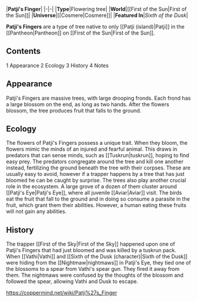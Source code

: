 |**Patji's Finger**|
|-|-|
|**Type**|Flowering tree|
|**World**|[[First of the Sun\|First of the Sun]]|
|**Universe**|[[Cosmere\|Cosmere]]|
|**Featured In**|*Sixth of the Dusk*|

**Patji's Fingers** are a type of tree native to only [[Patji (island)\|Patji]] in the [[Pantheon\|Pantheon]] on [[First of the Sun\|First of the Sun]].

## Contents

1 Appearance
2 Ecology
3 History
4 Notes


## Appearance
Patji's Fingers are massive trees, with large drooping fronds. Each frond has a large blossom on the end, as long as two hands. After the flowers blossom, the tree produces fruit that falls to the ground.

## Ecology
The flowers of Patji's Fingers possess a unique trait. When they bloom, the flowers mimic the minds of an injured and fearful animal. This draws in predators that can sense minds, such as [[Tuskrun\|tuskrun]], hoping to find easy prey. The predators congregate around the tree and kill one another instead, fertilizing the ground beneath the tree with their corpses. These are usually easy to avoid, however if a trapper happens by a tree that has just bloomed he can be caught by surprise.
The trees also play another crucial role in the ecosystem. A large grove of a dozen of them cluster around [[Patji's Eye\|Patji's Eye]], where all juvenile [[Aviar\|Aviar]] visit. The birds eat the fruit that fall to the ground and in doing so consume a parasite in the fruit, which grant them their abilities. However, a human eating these fruits will not gain any abilities.

## History
The trapper [[First of the Sky\|First of the Sky]] happened upon one of Patji's Fingers that had just bloomed and was killed by a tuskrun pack.
When [[Vathi\|Vathi]] and [[Sixth of the Dusk (character)\|Sixth of the Dusk]] were hiding from the [[Nightmaw\|nightmaws]] in Patji's Eye, they tied one of the blossoms to a spear from Vathi's spear gun. They fired it away from them. The nightmaws were confused by the thoughts of the blossom and followed the spear, allowing Vathi and Dusk to escape.



https://coppermind.net/wiki/Patji%27s_Finger
